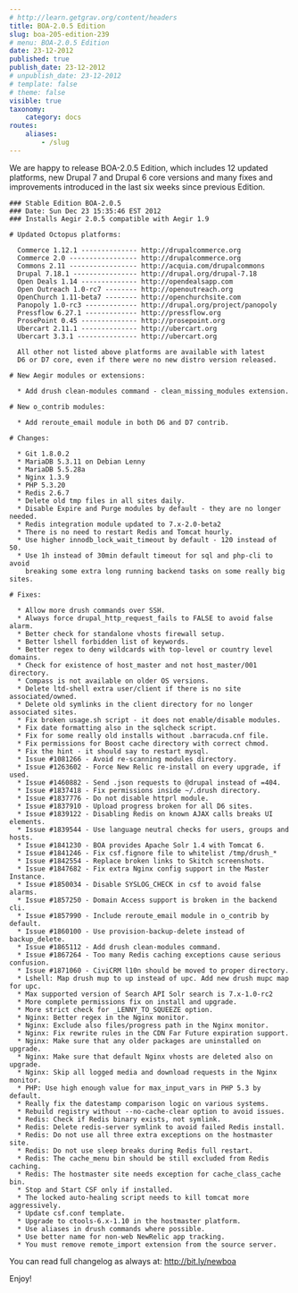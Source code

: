 ```yaml
---
# http://learn.getgrav.org/content/headers
title: BOA-2.0.5 Edition
slug: boa-205-edition-239
# menu: BOA-2.0.5 Edition
date: 23-12-2012
published: true
publish_date: 23-12-2012
# unpublish_date: 23-12-2012
# template: false
# theme: false
visible: true
taxonomy:
    category: docs
routes:
    aliases:
        - /slug
---
```


 We are happy to release BOA-2.0.5 Edition, which includes 12 updated platforms, new Drupal 7 and Drupal 6 core versions and many fixes and improvements introduced in the last six weeks since previous Edition.

 
    ### Stable Edition BOA-2.0.5
    ### Date: Sun Dec 23 15:35:46 EST 2012
    ### Installs Aegir 2.0.5 compatible with Aegir 1.9
    
    # Updated Octopus platforms:
    
      Commerce 1.12.1 -------------- http://drupalcommerce.org
      Commerce 2.0 ----------------- http://drupalcommerce.org
      Commons 2.11 ----------------- http://acquia.com/drupalcommons
      Drupal 7.18.1 ---------------- http://drupal.org/drupal-7.18
      Open Deals 1.14 -------------- http://opendealsapp.com
      Open Outreach 1.0-rc7 -------- http://openoutreach.org
      OpenChurch 1.11-beta7 -------- http://openchurchsite.com
      Panopoly 1.0-rc3 ------------- http://drupal.org/project/panopoly
      Pressflow 6.27.1 ------------- http://pressflow.org
      ProsePoint 0.45 -------------- http://prosepoint.org
      Ubercart 2.11.1 -------------- http://ubercart.org
      Ubercart 3.3.1 --------------- http://ubercart.org
    
      All other not listed above platforms are available with latest
      D6 or D7 core, even if there were no new distro version released.
    
    # New Aegir modules or extensions:
    
      * Add drush clean-modules command - clean_missing_modules extension.
    
    # New o_contrib modules:
    
      * Add reroute_email module in both D6 and D7 contrib.
    
    # Changes:
    
      * Git 1.8.0.2
      * MariaDB 5.3.11 on Debian Lenny
      * MariaDB 5.5.28a
      * Nginx 1.3.9
      * PHP 5.3.20
      * Redis 2.6.7
      * Delete old tmp files in all sites daily.
      * Disable Expire and Purge modules by default - they are no longer needed.
      * Redis integration module updated to 7.x-2.0-beta2
      * There is no need to restart Redis and Tomcat hourly.
      * Use higher innodb_lock_wait_timeout by default - 120 instead of 50.
      * Use 1h instead of 30min default timeout for sql and php-cli to avoid
        breaking some extra long running backend tasks on some really big sites.
    
    # Fixes:
    
      * Allow more drush commands over SSH.
      * Always force drupal_http_request_fails to FALSE to avoid false alarm.
      * Better check for standalone vhosts firewall setup.
      * Better lshell forbidden list of keywords.
      * Better regex to deny wildcards with top-level or country level domains.
      * Check for existence of host_master and not host_master/001 directory.
      * Compass is not available on older OS versions.
      * Delete ltd-shell extra user/client if there is no site associated/owned.
      * Delete old symlinks in the client directory for no longer associated sites.
      * Fix broken usage.sh script - it does not enable/disable modules.
      * Fix date formatting also in the sqlcheck script.
      * Fix for some really old installs without .barracuda.cnf file.
      * Fix permissions for Boost cache directory with correct chmod.
      * Fix the hint - it should say to restart mysql.
      * Issue #1081266 - Avoid re-scanning modules directory.
      * Issue #1263602 - Force New Relic re-install on every upgrade, if used.
      * Issue #1460882 - Send .json requests to @drupal instead of =404.
      * Issue #1837418 - Fix permissions inside ~/.drush directory.
      * Issue #1837776 - Do not disable httprl module.
      * Issue #1837910 - Upload progress broken for all D6 sites.
      * Issue #1839122 - Disabling Redis on known AJAX calls breaks UI elements.
      * Issue #1839544 - Use language neutral checks for users, groups and hosts.
      * Issue #1841230 - BOA provides Apache Solr 1.4 with Tomcat 6.
      * Issue #1841246 - Fix csf.fignore file to whitelist /tmp/drush_*
      * Issue #1842554 - Replace broken links to Skitch screenshots.
      * Issue #1847682 - Fix extra Nginx config support in the Master Instance.
      * Issue #1850034 - Disable SYSLOG_CHECK in csf to avoid false alarms.
      * Issue #1857250 - Domain Access support is broken in the backend cli.
      * Issue #1857990 - Include reroute_email module in o_contrib by default.
      * Issue #1860100 - Use provision-backup-delete instead of backup_delete.
      * Issue #1865112 - Add drush clean-modules command.
      * Issue #1867264 - Too many Redis caching exceptions cause serious confusion.
      * Issue #1871060 - CiviCRM l10n should be moved to proper directory.
      * Lshell: Map drush mup to up instead of upc. Add new drush mupc map for upc.
      * Max supported version of Search API Solr search is 7.x-1.0-rc2
      * More complete permissions fix on install and upgrade.
      * More strict check for _LENNY_TO_SQUEEZE option.
      * Nginx: Better regex in the Nginx monitor.
      * Nginx: Exclude also files/progress path in the Nginx monitor.
      * Nginx: Fix rewrite rules in the CDN Far Future expiration support.
      * Nginx: Make sure that any older packages are uninstalled on upgrade.
      * Nginx: Make sure that default Nginx vhosts are deleted also on upgrade.
      * Nginx: Skip all logged media and download requests in the Nginx monitor.
      * PHP: Use high enough value for max_input_vars in PHP 5.3 by default.
      * Really fix the datestamp comparison logic on various systems.
      * Rebuild registry without --no-cache-clear option to avoid issues.
      * Redis: Check if Redis binary exists, not symlink.
      * Redis: Delete redis-server symlink to avoid failed Redis install.
      * Redis: Do not use all three extra exceptions on the hostmaster site.
      * Redis: Do not use sleep breaks during Redis full restart.
      * Redis: The cache_menu bin should be still excluded from Redis caching.
      * Redis: The hostmaster site needs exception for cache_class_cache bin.
      * Stop and Start CSF only if installed.
      * The locked auto-healing script needs to kill tomcat more aggressively.
      * Update csf.conf template.
      * Upgrade to ctools-6.x-1.10 in the hostmaster platform.
      * Use aliases in drush commands where possible.
      * Use better name for non-web NewRelic app tracking.
      * You must remove remote_import extension from the source server.


 You can read full changelog as always at: http://bit.ly/newboa

Enjoy!